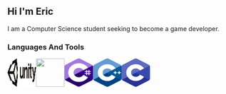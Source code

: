 ## Hi I'm Eric
I am  a Computer Science student seeking to become a game developer.


### Languages And Tools
[<img align="left" width="64px" height="64px" src="images/icons/unity.svg" />][unity]
[<img align="left" width="64px" height="64px" src="images/icons/unrealrengine.svg" />][unreal4]
[<img align="left" width="64px" height="64px" src="images/icons/csharp.svg" />][csharp]
[<img align="left" width="64px" height="64px" src="images/icons/cpp.svg" />][cpp]
[<img align="left" width="64px" height="64px" src="images/icons/c.svg" />][c]



<!-- Links to Technologies -->
[unity]: https://docs.unity3d.com/Manual/index.html
[unreal4]: https://docs.unrealengine.com/4.27/en-US/
[csharp]: https://docs.unity3d.com/ScriptReference/
[cpp]: https://www.cplusplus.com/reference/
[c]: https://docs.microsoft.com/pt-br/cpp/c-language/?view=msvc-160